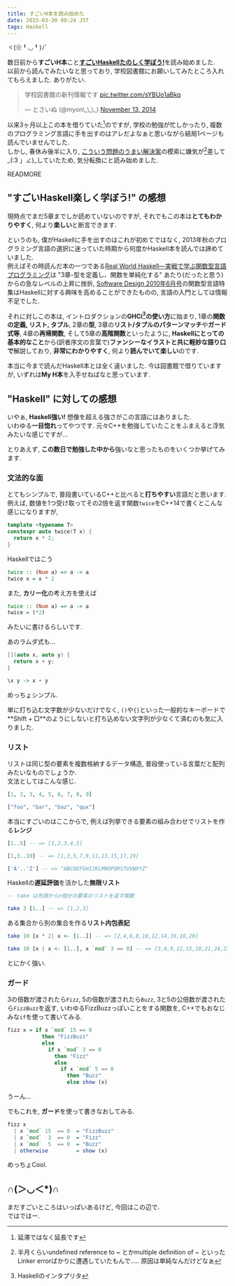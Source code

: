 ```yaml
---
title: すごいH本を読み始めた
date: 2015-03-30 00:24 JST
tags: Haskell
---
```


ヾ(❀╹◡╹)ﾉﾞ

数日前から**すごいH本**こと[**すごいHaskellたのしく学ぼう!**](http://www.amazon.co.jp/%E3%81%99%E3%81%94%E3%81%84Haskell%E3%81%9F%E3%81%AE%E3%81%97%E3%81%8F%E5%AD%A6%E3%81%BC%E3%81%86-Miran-Lipova%C4%8Da/dp/4274068854/)を読み始めました.  
以前から読んでみたいなと思っており, 学校図書館にお願いしてみたところ入れてもらえました. ありがたい.

<blockquote class="twitter-tweet tw-align-center" lang="en"><p>学校図書館の新刊情報です <a href="http://t.co/sYBUo1aBkq">pic.twitter.com/sYBUo1aBkq</a></p>&mdash; とさいぬ (@myon\_\_\_) <a href="https://twitter.com/myon___/status/532708548568834049">November 13, 2014</a></blockquote>
<script async src="//platform.twitter.com/widgets.js" charset="utf-8"></script>

以来3ヶ月以上この本を借りていた[^1]のですが, 学校の勉強が忙しかったり, 複数のプログラミング言語に手を出すのはアレだよなぁと思いながら結局1ページも読んでいませんでした.  
しかし, 春休み後半に入り, [こういう問題のうまい解決案](http://isocpp.org/wiki/faq/templates#templates-defn-vs-decl)の模索に嫌気が[^2]差して\_(:3 」∠)\_していたため, 気分転換にと読み始めました.

[^1]: 延滞ではなく延長です
[^2]: 半月くらいundefined reference to ~ とかmultiple definition of ~ といったLinker errorばかりに遭遇していたもんで..... 原因は単純なんだけどなぁ

READMORE

## "すごいHaskell楽しく学ぼう!" の感想

現時点でまだ5章までしか読めていないのですが, それでもこの本は**とてもわかりやすく**, 何より**楽しい**と断言できます.

というのも, 僕がHaskellに手を出すのはこれが初めてではなく, 2013年秋のプログラミング言語の選択に迷っていた時期から何度かHaskell本を読んでは諦めていました.  
例えばその時読んだ本の一つである[Real World Haskell―実戦で学ぶ関数型言語プログラミング](http://www.oreilly.co.jp/books/9784873114231/)は "3章-型を定義し、関数を単純化する" あたり(だったと思う)からの急なレベルの上昇に挫折, [Software Design 2010年6月号](http://gihyo.jp/magazine/SD/archive/2010/201006)の関数型言語特集はHaskellに対する興味を高めることができたものの, 言語の入門としては情報不足でした.

それに対しこの本は, イントロダクションの**GHCi[^3]の使い方**に始まり, 1章の**関数の定義, リスト, タプル**, 2章の**型**, 3章の**リスト/タプルのパターンマッチ**や**ガード式等**, 4章の**再帰関数**, そして5章の**高階関数**といったように, **Haskellにとっての基本的なこと**から(訳者序文の言葉で)**ファンシーなイラストと共に軽妙な語り口で**解説しており, **非常にわかりやすく**, 何より**読んでいて楽しい**のです.

[^3]: Haskellのインタプリタ

本当に今まで読んだHaskell本とは全く違いました. 今は図書館で借りていますが, いずれは**My H本**を入手せねばなと思っています.

## "Haskell" に対しての感想

いやぁ, **Haskell強い!** 想像を超える強さがこの言語にはありました.  
いわゆる**一目惚れ**ってやつです. 元々C++を勉強していたことをふまえると浮気みたいな感じですが...

とりあえず, **この数日で勉強した中から**強いなと思ったものをいくつか挙げてみます.

### 文法的な面

とてもシンプルで, 普段書いているC++と比べると**打ちやすい**言語だと思います.  
例えば, 数値を1つ受け取ってその2倍を返す関数`twice`をC++14で書くとこんな感じになりますが,

```cpp
template <typename T>
constexpr auto twice(T x) {
  return x * 2;
}
```

Haskellではこう

```haskell
twice :: (Num a) => a -> a
twice x = x * 2
```

また, **カリー化**の考え方を使えば

```haskell
twice :: (Num a) => a -> a
twice = (*2)
```

みたいに書けるらしいです.

あのラムダ式も...

```cpp
[](auto x, auto y) {
  return x + y;
}
```

```haskell
\x y -> x + y
```

めっちょシンプル.

単に打ち込む文字数が少ないだけでなく, `()`や`{}`といった一般的なキーボードで**Shift + □**のようにしないと打ち込めない文字列が少なくて済むのも気に入りました.

### リスト

リストは同じ型の要素を複数格納するデータ構造, 普段使っている言葉だと配列みたいなものでしょうか.  
文法としてはこんな感じ.

```haskell
[1, 2, 3, 4, 5, 6, 7, 8, 9]

["foo", "bar", "baz", "qux"]
```

本当にすごいのはここからで, 例えば列挙できる要素の組み合わせでリストを作る**レンジ**

```haskell
[1..5] -- => [1,2,3,4,5]

[1,3..19] -- => [1,3,5,7,9,11,13,15,17,19]

['A'..'Z'] -- => "ABCDEFGHIJKLMNOPQRSTUVWXYZ"
```

Haskellの**遅延評価**を活かした**無限リスト**

```haskell
-- take は先頭からn個分の要素のリストを返す関数

take 3 [1..] -- => [1,2,3]
```

ある集合から別の集合を作る**リスト内包表記**

```haskell
take 10 [x * 2| x <- [1..]] -- => [2,4,6,8,10,12,14,16,18,20]

take 10 [x | x <- [1..], x `mod` 3 == 0] -- => [3,6,9,12,15,18,21,24,27,30]
```

とにかく強い.

### ガード

3の倍数が渡されたら`Fizz`, 5の倍数が渡されたら`Buzz`, 3と5の公倍数が渡されたら`FizzBuzz`を返す, いわゆるFizzBuzzっぽいことをする関数を, C++でもおなじみな`if`を使って書いてみる.

```haskell
fizz x = if x `mod` 15 == 0
           then "FizzBuzz"
           else
             if x `mod` 3 == 0
               then "Fizz"
               else
                 if x `mod` 5 == 0
                   then "Buzz"
                   else show (x)
```

うーん...

でもこれを, **ガード**を使って書きなおしてみる.

```haskell
fizz x
  | x `mod` 15  == 0  = "FizzBuzz"
  | x `mod`  3  == 0  = "Fizz"
  | x `mod`  5  == 0  = "Buzz"
  | otherwise         = show (x)
```

めっちょCool.

## ∩(＞◡＜\*)∩

まだすごいところはいっぱいあるけど, 今回はこの辺で.  
ではではー.
